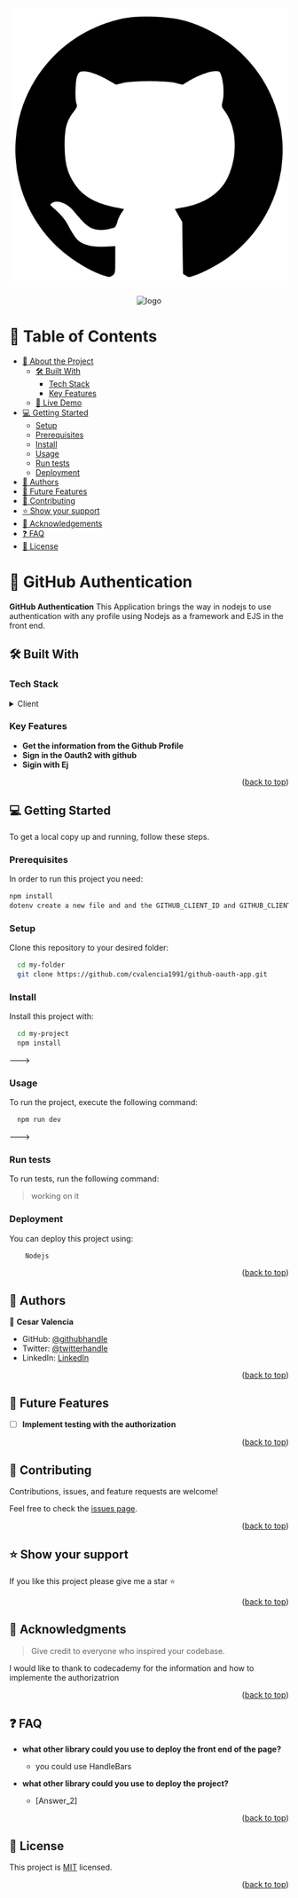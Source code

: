 <a name="readme-top"><img src='./GitHub_logo.svg'></a>


<div align="center">

  <img src="murple_logo.png" alt="logo" width="140"  height="auto" />
  <br/>

  <h3><b></b></h3>

</div>

<!-- TABLE OF CONTENTS -->

# 📗 Table of Contents

- [📖 About the Project](#about-project)
  - [🛠 Built With](#built-with)
    - [Tech Stack](#tech-stack)
    - [Key Features](#key-features)
  - [🚀 Live Demo](#live-demo)
- [💻 Getting Started](#getting-started)
  - [Setup](#setup)
  - [Prerequisites](#prerequisites)
  - [Install](#install)
  - [Usage](#usage)
  - [Run tests](#run-tests)
  - [Deployment](#triangular_flag_on_post-deployment)
- [👥 Authors](#authors)
- [🔭 Future Features](#future-features)
- [🤝 Contributing](#contributing)
- [⭐️ Show your support](#support)
- [🙏 Acknowledgements](#acknowledgements)
- [❓ FAQ](#faq)
- [📝 License](#license)

<!-- PROJECT DESCRIPTION -->

# 📖 GitHub Authentication<a name="about-project"></a>

**GitHub Authentication** This Application brings the way in nodejs to use authentication with any profile using Nodejs as a framework and EJS in the front end.


## 🛠 Built With <a name="built-with"></a>

### Tech Stack <a name="tech-stack"></a>


<details>
  <summary>Client</summary>
  <ul>
    <li><a href="https://reactjs.org/">Ejs</a></li>
  </ul>
</details>


<!-- Features -->

### Key Features <a name="key-features"></a>

- **Get the information from the Github Profile**
- **Sign in the Oauth2 with github**
- **Sigin with Ej**

<p align="right">(<a href="#readme-top">back to top</a>)</p>

<!-- GETTING STARTED -->

## 💻 Getting Started <a name="getting-started"></a>


To get a local copy up and running, follow these steps.

### Prerequisites

In order to run this project you need:


```sh
npm install
dotenv create a new file and and the GITHUB_CLIENT_ID and GITHUB_CLIENT_SECRET
```


### Setup

Clone this repository to your desired folder:


```sh
  cd my-folder
  git clone https://github.com/cvalencia1991/github-oauth-app.git
```


### Install

Install this project with:


```sh
  cd my-project
  npm install
```
--->

### Usage

To run the project, execute the following command:


```sh
  npm run dev
```
--->

### Run tests

To run tests, run the following command:

> working on it

<!--
Example command:

```sh
  bin/rails test test/models/article_test.rb
```
--->

### Deployment

You can deploy this project using:

```sh
    Nodejs
```


<p align="right">(<a href="#readme-top">back to top</a>)</p>

<!-- AUTHORS -->

## 👥 Authors <a name="authors"></a>

👤 **Cesar Valencia**

- GitHub: [@githubhandle](https://github.com/cvalencia1991)
- Twitter: [@twitterhandle](https://twitter.com/cvalenciaguilar)
- LinkedIn: [LinkedIn](https://www.linkedin.com/in/cvalenciaguilar/)

<p align="right">(<a href="#readme-top">back to top</a>)</p>

<!-- FUTURE FEATURES -->

## 🔭 Future Features <a name="future-features"></a>



- [ ] **Implement testing with the authorization**


<p align="right">(<a href="#readme-top">back to top</a>)</p>

<!-- CONTRIBUTING -->

## 🤝 Contributing <a name="contributing"></a>

Contributions, issues, and feature requests are welcome!

Feel free to check the [issues page](../../issues/).

<p align="right">(<a href="#readme-top">back to top</a>)</p>

<!-- SUPPORT -->

## ⭐️ Show your support <a name="support"></a>

If you like this project please give me a star ⭐️

<p align="right">(<a href="#readme-top">back to top</a>)</p>

<!-- ACKNOWLEDGEMENTS -->

## 🙏 Acknowledgments <a name="acknowledgements"></a>

> Give credit to everyone who inspired your codebase.

I would like to thank to codecademy for the information and how to implemente the authorizatrion

<p align="right">(<a href="#readme-top">back to top</a>)</p>

<!-- FAQ (optional) -->

## ❓ FAQ <a name="faq"></a>


- **what other library could you use to deploy the front end of the page?**

  - you could use HandleBars

- **what other library could you use to deploy the project?**

  - [Answer_2]

<p align="right">(<a href="#readme-top">back to top</a>)</p>

<!-- LICENSE -->

## 📝 License <a name="license"></a>

This project is [MIT](./LICENSE) licensed.



<p align="right">(<a href="#readme-top">back to top</a>)</p>
